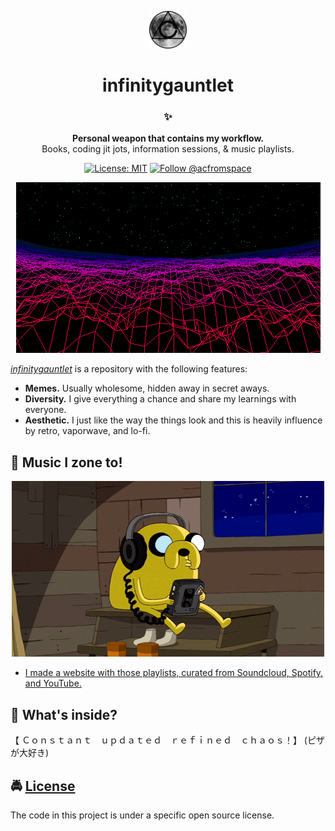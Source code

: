 <!-- HEADING -->

<p align="center">
  <img src="./images/avatar.png" width="60">
</p>
<h1 align="center">️infinitygauntlet</h1>

<!-- DESCRIPTION -->

<h3 align="center">
  <span role="img" aria-label="Sparkles">✨</span>
</h3>
<p align="center">
  <strong>Personal weapon that contains my workflow.</strong><br>
  Books, coding jit jots, information sessions, & music playlists.
</p>

<!-- INFORMATION (Shields:IO) -->

<p align="center">
    <a href="https://github.com/acfromspace/infinitygauntlet/blob/master/LICENSE">
        <img src="https://img.shields.io/github/license/mashape/apistatus.svg"
            alt="License: MIT"></a>
    <a href="https://twitter.com/intent/follow?screen_name=acfromspace">
        <img src="https://img.shields.io/twitter/follow/acfromspace.svg?style=social&logo=twitter"
            alt="Follow @acfromspace"></a>
</p>

<!-- FEATURES -->

<p align="center">
  <img src="./images/vaporwave.gif">
</p>

[_infinitygauntlet_](https://github.com/acfromspace/infinitygauntlet) is a repository with the following features:

- **Memes.** Usually wholesome, hidden away in secret aways.
- **Diversity.** I give everything a chance and share my learnings with everyone.
- **Aesthetic.** I just like the way the things look and this is heavily influence by retro, vaporwave, and lo-fi.

## <span role="img" aria-label="Musical Note">🎵</span> Music I zone to!

<p align="center">
  <img src="./images/doggo.gif">
</p>

- [I made a website with those playlists, curated from Soundcloud, Spotify, and YouTube.](https://mindstone.netlify.com/)

## <span role="img" aria-label="Thinking Face">🤔</span> What's inside?

【﻿ Ｃｏｎｓｔａｎｔ　ｕｐｄａｔｅｄ　ｒｅｆｉｎｅｄ　ｃｈａｏｓ！】 (ピザが大好き)

## <span role="img" aria-label="Oncoming Police Car">🚔</span> [License](LICENSE)

The code in this project is under a specific open source license.
